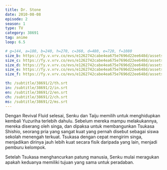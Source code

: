 ```yaml
---
title: Dr. Stone
date: 2010-08-08
episode: 2
season: 1
type: TV
category: 38691
tag: anime
loop: 6.5

# g=144, a=180, b=240, h=270, c=360, d=480, e=720, f=1080
size_b: https://fy.v.vrv.co/evs/e1262742cabe4ea675e7696d22ee648d/assets/b67479a562647907dc7bb9baf0e8d76a_3692604.mp4
size_c: https://fy.v.vrv.co/evs/e1262742cabe4ea675e7696d22ee648d/assets/b67479a562647907dc7bb9baf0e8d76a_3692603.mp4
size_d: https://fy.v.vrv.co/evs/e1262742cabe4ea675e7696d22ee648d/assets/b67479a562647907dc7bb9baf0e8d76a_3692605.mp4
size_e: https://fy.v.vrv.co/evs/e1262742cabe4ea675e7696d22ee648d/assets/b67479a562647907dc7bb9baf0e8d76a_3692606.mp4
size_f: https://fy.v.vrv.co/evs/e1262742cabe4ea675e7696d22ee648d/assets/b67479a562647907dc7bb9baf0e8d76a_3692607.mp4

th: /subtitle/38691/2/th.srt
in: /subtitle/38691/2/in.srt
en: /subtitle/38691/2/en.srt
ch: /subtitle/38691/2/ch.srt
ms: /subtitle/38691/2/ms.srt
---
```

Dengan Revival Fluid selesai, Senku dan Taiju memilih untuk menghidupkan kembali Yuzuriha terlebih dahulu. Sebelum mereka mampu melakukannya, mereka diserang oleh singa, dan dipaksa untuk membangunkan Tsukasa Shishio, seorang pria yang sangat kuat yang pernah disebut sebagai siswa sekolah menengah terkuat. Tsukasa dengan cepat mengirim singa, menjadikan dirinya jauh lebih kuat secara fisik daripada yang lain, menjadi pemburu kelompok.

Setelah Tsukasa menghancurkan patung manusia, Senku mulai meragukan apakah keduanya memiliki tujuan yang sama untuk peradaban.
